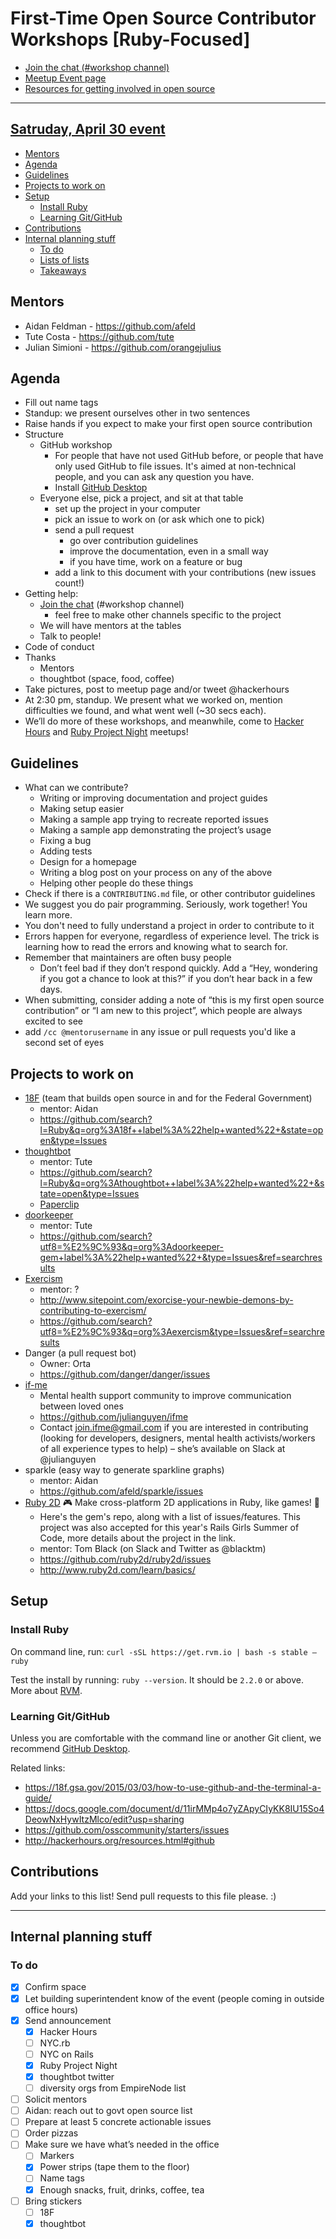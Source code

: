 # First-Time Open Source Contributor Workshops [Ruby-Focused]

* [Join the chat (#workshop channel)](http://chat.hackerhours.org/)
* [Meetup Event page](http://www.meetup.com/hackerhours/events/230225164/)
* [Resources for getting involved in open source](http://hackerhours.org/resources.html#getting-involved-in-open-source)

---

## [Satruday, April 30 event](http://www.meetup.com/hackerhours/events/230225164/)

<!-- START doctoc generated TOC please keep comment here to allow auto update -->
<!-- DON'T EDIT THIS SECTION, INSTEAD RE-RUN doctoc TO UPDATE -->


- [Mentors](#mentors)
- [Agenda](#agenda)
- [Guidelines](#guidelines)
- [Projects to work on](#projects-to-work-on)
- [Setup](#setup)
  - [Install Ruby](#install-ruby)
  - [Learning Git/GitHub](#learning-gitgithub)
- [Contributions](#contributions)
- [Internal planning stuff](#internal-planning-stuff)
  - [To do](#to-do)
  - [Lists of lists](#lists-of-lists)
  - [Takeaways](#takeaways)

<!-- END doctoc generated TOC please keep comment here to allow auto update -->

## Mentors

* Aidan Feldman - https://github.com/afeld
* Tute Costa - https://github.com/tute
* Julian Simioni - https://github.com/orangejulius

## Agenda

* Fill out name tags
* Standup: we present ourselves other in two sentences
* Raise hands if you expect to make your first open source contribution
* Structure
   * GitHub workshop
      * For people that have not used GitHub before, or people that have only used GitHub to file issues. It's aimed at non-technical people, and you can ask any question you have.
      * Install [GitHub Desktop](https://desktop.github.com/)
   * Everyone else, pick a project, and sit at that table
      * set up the project in your computer
      * pick an issue to work on (or ask which one to pick)
      * send a pull request
         * go over contribution guidelines
         * improve the documentation, even in a small way
         * if you have time, work on a feature or bug
      * add a link to this document with your contributions (new issues count!)
* Getting help:
   * [Join the chat](http://chat.hackerhours.org/) (#workshop channel)
      * feel free to make other channels specific to the project
   * We will have mentors at the tables
   * Talk to people!
* Code of conduct
* Thanks
   * Mentors
   * thoughtbot (space, food, coffee)
* Take pictures, post to meetup page and/or tweet @hackerhours
* At 2:30 pm, standup. We present what we worked on, mention difficulties we found, and what went well (~30 secs each).
* We’ll do more of these workshops, and meanwhile, come to [Hacker Hours](www.meetup.com/hackerhours) and [Ruby Project Night](http://www.meetup.com/Ruby-Project-Night-NYC) meetups!


## Guidelines

* What can we contribute?
  * Writing or improving documentation and project guides
  * Making setup easier
  * Making a sample app trying to recreate reported issues
  * Making a sample app demonstrating the project’s usage
  * Fixing a bug
  * Adding tests
  * Design for a homepage
  * Writing a blog post on your process on any of the above
  * Helping other people do these things
* Check if there is a `CONTRIBUTING.md` file, or other contributor guidelines
* We suggest you do pair programming. Seriously, work together! You learn more.
* You don't need to fully understand a project in order to contribute to it
* Errors happen for everyone, regardless of experience level. The trick is learning how to read the errors and knowing what to search for.
* Remember that maintainers are often busy people
   * Don’t feel bad if they don’t respond quickly. Add a “Hey, wondering if you got a chance to look at this?” if you don’t hear back in a few days.
* When submitting, consider adding a note of “this is my first open source contribution” or “I am new to this project”, which people are always excited to see
* add `/cc @mentorusername` in any issue or pull requests you'd like a second set of eyes

## Projects to work on

* [18F](https://18f.gsa.gov/) (team that builds open source in and for the Federal Government)
  * mentor: Aidan
  * https://github.com/search?l=Ruby&q=org%3A18f++label%3A%22help+wanted%22+&state=open&type=Issues
* [thoughtbot](https://github.com/thoughtbot)
  * mentor: Tute
  * https://github.com/search?l=Ruby&q=org%3Athoughtbot++label%3A%22help+wanted%22+&state=open&type=Issues
  * [Paperclip](https://github.com/thoughtbot/paperclip/issues?q=is%3Aissue+is%3Aopen+label%3A%22help+wanted%22)
* [doorkeeper](https://github.com/doorkeeper-gem)
  * mentor: Tute
  * https://github.com/search?utf8=%E2%9C%93&q=org%3Adoorkeeper-gem+label%3A%22help+wanted%22+&type=Issues&ref=searchresults
* [Exercism](http://exercism.io/)
  * mentor: ?
  * http://www.sitepoint.com/exorcise-your-newbie-demons-by-contributing-to-exercism/
  * https://github.com/search?utf8=%E2%9C%93&q=org%3Aexercism&type=Issues&ref=searchresults
* Danger (a pull request bot)
  * Owner: Orta
  * https://github.com/danger/danger/issues
* [if-me](http://www.if-me.org/)
  * Mental health support community to improve communication between loved ones
  * https://github.com/julianguyen/ifme
  * Contact join.ifme@gmail.com if you are interested in contributing (looking for developers, designers, mental health activists/workers of all experience types to help) – she’s available on Slack at @julianguyen
* sparkle (easy way to generate sparkline graphs)
  * mentor: Aidan
  * https://github.com/afeld/sparkle/issues
* [Ruby 2D](https://github.com/ruby2d/ruby2d) 🎮 Make cross-platform 2D applications in Ruby, like games! 👾
  * Here's the gem's repo, along with a list of issues/features. This project was also accepted for this year's Rails Girls Summer of Code, more details about the project in the link.
  * mentor: Tom Black (on Slack and Twitter as @blacktm)
  * https://github.com/ruby2d/ruby2d/issues
  * http://www.ruby2d.com/learn/basics/

## Setup

### Install Ruby

On command line, run: `curl -sSL https://get.rvm.io | bash -s stable —ruby`

Test the install by running: `ruby --version`. It should be `2.2.0` or above. More about [RVM](https://rvm.io/rvm/install).

### Learning Git/GitHub

Unless you are comfortable with the command line or another Git client, we recommend [GitHub Desktop](https://desktop.github.com/).

Related links:

* https://18f.gsa.gov/2015/03/03/how-to-use-github-and-the-terminal-a-guide/
* https://docs.google.com/document/d/11irMMp4o7yZApyCIyKK8IU15So4DeowNxHywItzMlco/edit?usp=sharing
* https://github.com/osscommunity/starters/issues
* http://hackerhours.org/resources.html#github


## Contributions

Add your links to this list! Send pull requests to this file please. :)

---

## Internal planning stuff

### To do

- [x] Confirm space
- [x] Let building superintendent know of the event (people coming in outside office hours)
- [x] Send announcement
   - [x] Hacker Hours
   - [ ] NYC.rb
   - [ ] NYC on Rails
   - [x] Ruby Project Night
   - [x] thoughtbot twitter
   - [ ] diversity orgs from EmpireNode list
- [ ] Solicit mentors
- [ ] Aidan: reach out to govt open source list
- [ ] Prepare at least 5 concrete actionable issues
- [ ] Order pizzas
- [ ] Make sure we have what’s needed in the office
   - [ ] Markers
   - [x] Power strips (tape them to the floor)
   - [ ] Name tags
   - [x] Enough snacks, fruit, drinks, coffee, tea
- [ ] Bring stickers
   - [ ] 18F
   - [x] thoughtbot
